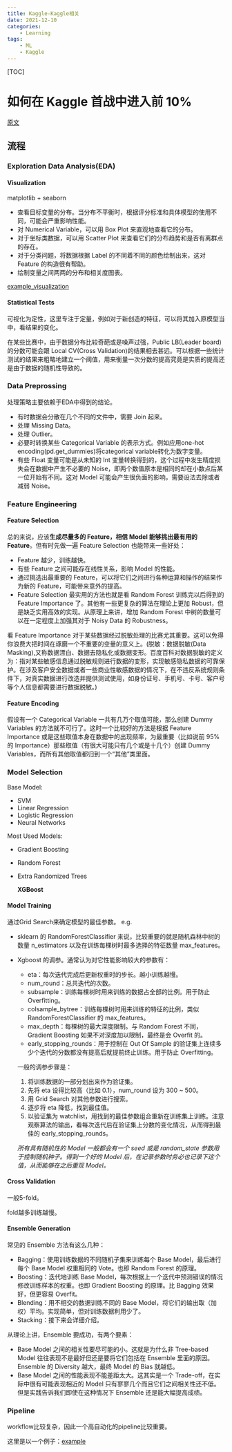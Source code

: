 ```yaml
---
title: Kaggle-Kaggle相关
date: 2021-12-10
categories: 
    - Learning
tags:  
    - ML
    - Kaggle
---
```

[TOC]

# 如何在 Kaggle 首战中进入前 10%

[原文](https://dnc1994.com/2016/04/rank-10-percent-in-first-kaggle-competition/)

<!-- more -->

## 流程

### Exploration Data Analysis(EDA)

#### Visualization

matplotlib + seaborn

- 查看目标变量的分布。当分布不平衡时，根据评分标准和具体模型的使用不同，可能会严重影响性能。
- 对 Numerical Variable，可以用 Box Plot 来直观地查看它的分布。
- 对于坐标类数据，可以用 Scatter Plot 来查看它们的分布趋势和是否有离群点的存在。
- 对于分类问题，将数据根据 Label 的不同着不同的颜色绘制出来，这对 Feature 的构造很有帮助。
- 绘制变量之间两两的分布和相关度图表。

[example_visualization](https://www.kaggle.com/benhamner/python-data-visualizations)

#### Statistical Tests

可视化为定性，这里专注于定量，例如对于新创造的特征，可以将其加入原模型当中，看结果的变化。

在某些比赛中，由于数据分布比较奇葩或是噪声过强，Public LB(Leader board)的分数可能会跟 Local CV(Cross Validation)的结果相去甚远。可以根据一些统计测试的结果来粗略地建立一个阈值，用来衡量一次分数的提高究竟是实质的提高还是由于数据的随机性导致的。

### Data Preprossing

处理策略主要依赖于EDA中得到的结论。

- 有时数据会分散在几个不同的文件中，需要 Join 起来。
- 处理 Missing Data。
- 处理 Outlier。
- 必要时转换某些 Categorical Variable 的表示方式。例如应用one-hot encoding(pd.get_dummies)将categorical variable转化为数字变量。
- 有些 Float 变量可能是从未知的 Int 变量转换得到的，这个过程中发生精度损失会在数据中产生不必要的 Noise，即两个数值原本是相同的却在小数点后某一位开始有不同。这对 Model 可能会产生很负面的影响，需要设法去除或者减弱 Noise。

### Feature Engineering

#### Feature Selection

总的来说，应该**生成尽量多的 Feature，相信 Model 能够挑出最有用的 Feature**。但有时先做一遍 Feature Selection 也能带来一些好处：

- Feature 越少，训练越快。
- 有些 Feature 之间可能存在线性关系，影响 Model 的性能。
- 通过挑选出最重要的 Feature，可以将它们之间进行各种运算和操作的结果作为新的 Feature，可能带来意外的提高。
- Feature Selection 最实用的方法也就是看 Random Forest 训练完以后得到的 Feature Importance 了。其他有一些更复杂的算法在理论上更加 Robust，但是缺乏实用高效的实现。从原理上来讲，增加 Random Forest 中树的数量可以在一定程度上加强其对于 Noisy Data 的 Robustness。

看 Feature Importance 对于某些数据经过脱敏处理的比赛尤其重要。这可以免得你浪费大把时间在琢磨一个不重要的变量的意义上。(脱敏：数据脱敏(Data Masking),又称数据漂白、数据去隐私化或数据变形。百度百科对数据脱敏的定义为：指对某些敏感信息通过脱敏规则进行数据的变形，实现敏感隐私数据的可靠保护。在涉及客户安全数据或者一些商业性敏感数据的情况下，在不违反系统规则条件下，对真实数据进行改造并提供测试使用，如身份证号、手机号、卡号、客户号等个人信息都需要进行数据脱敏。)

#### Feature Encoding

假设有一个 Categorical Variable 一共有几万个取值可能，那么创建 Dummy Variables 的方法就不可行了。这时一个比较好的方法是根据 Feature Importance 或是这些取值本身在数据中的出现频率，为最重要（比如说前 95% 的 Importance）那些取值（有很大可能只有几个或是十几个）创建 Dummy Variables，而所有其他取值都归到一个“其他”类里面。

### Model Selection

Base Model:

- SVM
- Linear Regression
- Logistic Regression
- Neural Networks

Most Used Models:

- Gradient Boosting
- Random Forest
- Extra Randomized Trees

  **XGBoost**

#### Model Training

通过Grid Search来确定模型的最佳参数。
e.g.

- sklearn 的 RandomForestClassifier 来说，比较重要的就是随机森林中树的数量 n_estimators 以及在训练每棵树时最多选择的特征数量 max_features。
- Xgboost 的调参。通常认为对它性能影响较大的参数有：
  - eta：每次迭代完成后更新权重时的步长。越小训练越慢。
  - num_round：总共迭代的次数。
  - subsample：训练每棵树时用来训练的数据占全部的比例。用于防止 Overfitting。
  - colsample_bytree：训练每棵树时用来训练的特征的比例，类似 RandomForestClassifier 的 max_features。
  - max_depth：每棵树的最大深度限制。与 Random Forest 不同，Gradient Boosting 如果不对深度加以限制，最终是会 Overfit 的。
  - early_stopping_rounds：用于控制在 Out Of Sample 的验证集上连续多少个迭代的分数都没有提高后就提前终止训练。用于防止 Overfitting。
  
  一般的调参步骤是：

  1. 将训练数据的一部分划出来作为验证集。
  2. 先将 eta 设得比较高（比如 0.1），num_round 设为 300 ~ 500。
  3. 用 Grid Search 对其他参数进行搜索。
  4. 逐步将 eta 降低，找到最佳值。
  5. 以验证集为 watchlist，用找到的最佳参数组合重新在训练集上训练。注意观察算法的输出，看每次迭代后在验证集上分数的变化情况，从而得到最佳的 early_stopping_rounds。

  *所有具有随机性的 Model 一般都会有一个 seed 或是 random_state 参数用于控制随机种子。得到一个好的 Model 后，在记录参数时务必也记录下这个值，从而能够在之后重现 Model。*

#### Cross Validation

一般5-fold。

fold越多训练越慢。

#### Ensemble Generation

常见的 Ensemble 方法有这么几种：

- Bagging：使用训练数据的不同随机子集来训练每个 Base Model，最后进行每个 Base Model 权重相同的 Vote。也即 Random Forest 的原理。
- Boosting：迭代地训练 Base Model，每次根据上一个迭代中预测错误的情况修改训练样本的权重。也即 Gradient Boosting 的原理。比 Bagging 效果好，但更容易 Overfit。
- Blending：用不相交的数据训练不同的 Base Model，将它们的输出取（加权）平均。实现简单，但对训练数据利用少了。
- Stacking：接下来会详细介绍。

从理论上讲，Ensemble 要成功，有两个要素：

- Base Model 之间的相关性要尽可能的小。这就是为什么非 Tree-based Model 往往表现不是最好但还是要将它们包括在 Ensemble 里面的原因。Ensemble 的 Diversity 越大，最终 Model 的 Bias 就越低。
- Base Model 之间的性能表现不能差距太大。这其实是一个 Trade-off，在实际中很有可能表现相近的 Model 只有寥寥几个而且它们之间相关性还不低。但是实践告诉我们即使在这种情况下 Ensemble 还是能大幅提高成绩。

### Pipeline

workflow比较复杂，因此一个高自动化的pipeline比较重要。

这里是以一个例子：[example](https://github.com/ChenglongChen/Kaggle_CrowdFlower)